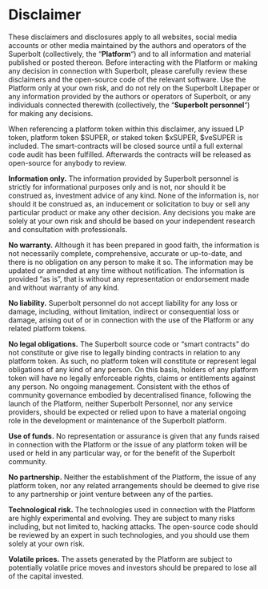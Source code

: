 # Disclaimer

These disclaimers and disclosures apply to all websites, social media accounts or other media maintained by the authors and operators of the Superbolt (collectively, the “**Platform**“) and to all information and material published or posted thereon. Before interacting with the Platform or making any decision in connection with Superbolt, please carefully review these disclaimers and the open-source code of the relevant software. Use the Platform only at your own risk, and do not rely on the Superbolt Litepaper or any information provided by the authors or operators of Superbolt, or any individuals connected therewith (collectively, the “**Superbolt personnel**“) for making any decisions.

When referencing a platform token within this disclaimer, any issued LP token, platform token $SUPER, or staked token $xSUPER, $veSUPER is included.
The smart-contracts will be closed source until a full external code audit has been fulfilled. Afterwards the contracts will be released as open-source for anybody to review.

**Information only.** The information provided by Superbolt personnel is strictly for informational purposes only and is not, nor should it be construed as, investment advice of any kind. None of the information is, nor should it be construed as, an inducement or solicitation to buy or sell any particular product or make any other decision. Any decisions you make are solely at your own risk and should be based on your independent research and consultation with professionals.

**No warranty.** Although it has been prepared in good faith, the information is not necessarily complete, comprehensive, accurate or up-to-date, and there is no obligation on any person to make it so. The information may be updated or amended at any time without notification. The information is provided “as is”, that is without any representation or endorsement made and without warranty of any kind.

**No liability.** Superbolt personnel do not accept liability for any loss or damage, including, without limitation, indirect or consequential loss or damage, arising out of or in connection with the use of the Platform or any related platform tokens.

**No legal obligations.** The Superbolt source code or “smart contracts” do not constitute or give rise to legally binding contracts in relation to any platform token. As such, no platform token will constitute or represent legal obligations of any kind of any person. On this basis, holders of any platform token will have no legally enforceable rights, claims or entitlements against any person.
No ongoing management. Consistent with the ethos of community governance embodied by decentralised finance, following the launch of the Platform, neither Superbolt Personnel, nor any service providers, should be expected or relied upon to have a material ongoing role in the development or maintenance of the Superbolt platform.

**Use of funds.** No representation or assurance is given that any funds raised in connection with the Platform or the issue of any platform token will be used or held in any particular way, or for the benefit of the Superbolt community.

**No partnership.** Neither the establishment of the Platform, the issue of any platform token, nor any related arrangements should be deemed to give rise to any partnership or joint venture between any of the parties.

**Technological risk.** The technologies used in connection with the Platform are highly experimental and evolving. They are subject to many risks including, but not limited to, hacking attacks. The open-source code should be reviewed by an expert in such technologies, and you should use them solely at your own risk.

**Volatile prices.** The assets generated by the Platform are subject to potentially volatile price moves and investors should be prepared to lose all of the capital invested.
